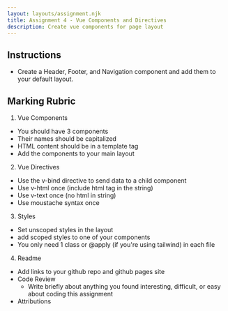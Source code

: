 ```yaml
---
layout: layouts/assignment.njk
title: Assignment 4 - Vue Components and Directives
description: Create vue components for page layout
---
```


## Instructions
- Create a Header, Footer, and Navigation component and add them to your default layout.

## Marking Rubric

1. Vue Components
- You should have 3 components
- Their names should be capitalized
- HTML content should be in a template tag
-  Add the components to your main layout

2. Vue Directives
- Use the v-bind directive to send data to a child component
- Use v-html once (include html tag in the string)
- Use v-text once (no html in string)
- Use moustache syntax once

3. Styles
- Set unscoped styles in the layout
- add scoped styles to one of your components
- You only need 1 class or @apply (if you're using tailwind) in each file

4. Readme
- Add links to your github repo and github pages site
- Code Review
  - Write briefly about anything you found interesting, difficult, or easy about coding this assignment
- Attributions
